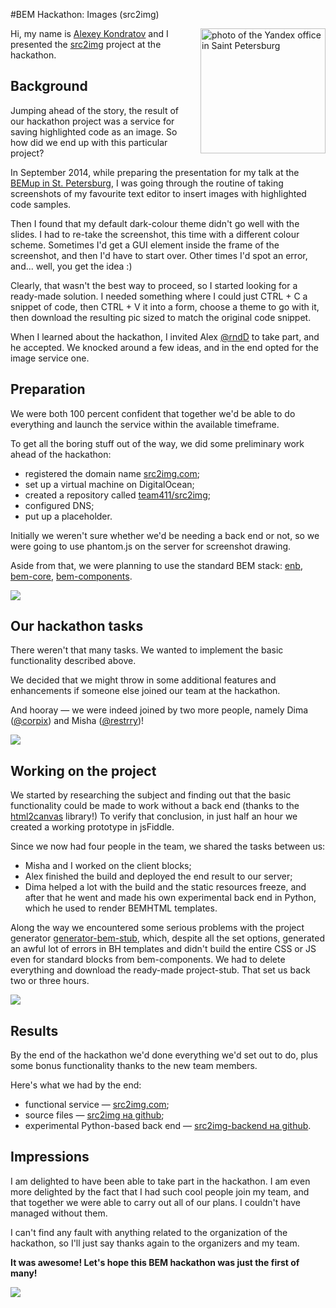 #BEM Hackathon: Images (src2img)

<img src="https://dl.dropboxusercontent.com/u/1122837/src2img.png" alt="photo of the Yandex office in Saint Petersburg" width="200" title="BEMup in Saint Petersburg"  style="float: right; padding: 0 0 20px 20px;"/>

Hi, my name is [Alexey Kondratov](https://bem.info/authors/kondratov-alexey/) and I presented the [src2img](http://src2img.com/) project at the hackathon.

## Background

Jumping ahead of the story, the result of our hackathon project was a service for saving highlighted code as an image. So how did we end up with this particular project?

In September 2014, while preparing the presentation for my talk at the [BEMup in St. Petersburg](https://ru.bem.info/talks/bemup-spb-2014/), I was going through  the routine of taking screenshots of my favourite text editor to insert images with highlighted code samples.

Then I found that my default dark-colour theme didn't go well with the slides. I had to re-take the screenshot, this time with a different colour scheme. Sometimes I'd get a GUI element inside the frame of the screenshot, and then I'd have to start over. Other times I'd spot an error, and... well, you get the idea :)

Clearly, that wasn't the best way to proceed, so I started looking for a ready-made solution. I needed something where I could just CTRL + C a snippet of code, then CTRL + V it into a form, choose a theme to go with it, then download the resulting pic sized to match the original code snippet.

When I learned about the hackathon, I invited Alex [@rndD](https://github.com/rndD) to take part, and he accepted. We knocked around a few ideas, and in the end opted for the image service one.

## Preparation

We were both 100 percent confident that together we'd be able to do everything and launch the service within the available timeframe.

To get all the boring stuff out of the way, we did some preliminary work ahead of the hackathon:

* registered the domain name [src2img.com](http://src2img.com);
* set up a virtual machine on DigitalOcean;
* created a repository called [team411/src2img](https://github.com/team411/src2img);
* configured DNS;
* put up a placeholder.

Initially we weren't sure whether we'd be needing a back end or not, so we were going to use phantom.js on the server for screenshot drawing.

Aside from that, we were planning to use the standard BEM stack: [enb](https://ru.bem.info/tools/bem/enb-bem-examples/), [bem-core](https://bem.info/libs/bem-core/v2.5.0/), [bem-components](https://en.bem.info/libs/bem-components/v2/).

![](https://img-fotki.yandex.ru/get/15583/44214498.bc/0_9bbd7_63e86f23_XL.jpg)

## Our hackathon tasks

There weren't that many tasks. We wanted to implement the basic functionality described above.

We decided that we might throw in some additional features and enhancements if someone else joined our team at the hackathon.

And hooray — we were indeed joined by two more people, namely Dima ([@corpix](https://github.com/corpix)) and Misha ([@restrry](https://github.com/restrry))!

![](https://img-fotki.yandex.ru/get/15595/44214498.bc/0_9bbf9_f5dae655_XL.jpg)

## Working on the project

We started by researching the subject and finding out that the basic functionality could be made to work without a back end (thanks to the [html2canvas](https://github.com/niklasvh/html2canvas) library!) To verify that conclusion, in just half an hour we created a working prototype in jsFiddle.

Since we now had four people in the team, we shared the tasks between us:

* Misha and I worked on the client blocks;
* Alex finished the build and deployed the end result to our server;
* Dima helped a lot with the build and the static resources freeze, and after that he went and made his own experimental back end in Python, which he used to render BEMHTML templates.

Along the way we encountered some serious problems with the project generator [generator-bem-stub](https://github.com/bem/generator-bem-stub), which, despite all the set options, generated an awful lot of errors in BH templates and didn't build the entire CSS or JS even for standard blocks from bem-components. We had to delete everything and download the ready-made project-stub. That set us back two or three hours.

![](https://img-fotki.yandex.ru/get/17918/44214498.bc/0_9bbf8_d81430b0_XL.jpg)

## Results

By the end of the hackathon we'd done everything we'd set out to do, plus some bonus functionality thanks to the new team members.

Here's what we had by the end:

* functional service — [src2img.com](http://src2img.com);
* source files — [src2img на github](https://github.com/team411/src2img);
* experimental Python-based back end  — [src2img-backend на github](https://github.com/team411/src2img-backend).

## Impressions

I am delighted to have been able to take part in the hackathon. I am even more delighted by the fact that I had such cool people join my team, and that together we were able to carry out all of our plans. I couldn't have managed without them.

I can't find any fault with anything related to the organization of the hackathon, so I'll just say thanks again to the organizers and my team.

**It was awesome! Let's hope this BEM hackathon was just the first of many!**

![](https://img-fotki.yandex.ru/get/15565/44214498.bd/0_9bc30_a0c39994_XL.jpg)
